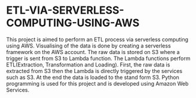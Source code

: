 # ETL-VIA-SERVERLESS-COMPUTING-USING-AWS
This project is aimed to perform an ETL process via serverless computing using AWS. Visualising of the data is done by creating a serverless framework on the AWS account. The raw data is stored on S3 where a trigger is sent from S3 to Lambda function. The Lambda functions perform ETL(Extraction, Transformation and Loading). First, the raw data is extracted from S3 then the Lambda is directly triggered by the services such as S3.  At the end the data is loaded to the stand form S3. Python programming is used for this project and is developed using Amazon Web Services. 
